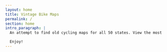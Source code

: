 ```yaml
---
layout: home
title: Vintage Bike Maps
permalink: /
section: home
intro_paragraph: |
  An attempt to find old cycling maps for all 50 states. View the most recent posts below, or [browse maps by state here](/maps-by-state).  

  Enjoy!
---
```


